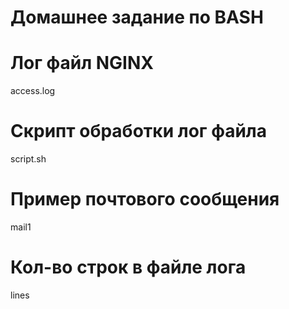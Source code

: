 # Домашнее задание по BASH

# Лог файл NGINX
access.log

# Скрипт обработки лог файла
script.sh

# Пример почтового сообщения
mail1

# Кол-во строк в файле лога
lines